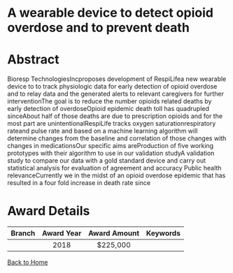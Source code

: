 
A wearable device to detect opioid overdose and to prevent death
================================================================

# Abstract


Bioresp TechnologiesIncproposes development of RespiLifea new wearable device to to track
physiologic data for early detection of opioid overdose and to relay data and the generated alerts
to relevant caregivers for further interventionThe goal is to reduce the number opioids related
deaths by early detection of overdoseOpioid epidemic death toll has quadrupled sinceAbout half of those deaths are due to prescription opioids and for the most part are unintentionalRespiLife tracks oxygen saturationrespiratory rateand pulse rate and based on a machine
learning algorithm will determine changes from the baseline and correlation of those changes with
changes in medicationsOur specific aims areProduction of five working prototypes with their
algorithm to use in our validation studyA validation study to compare our data with a
gold standard device and carry out statistical analysis for evaluation of agreement and accuracy Public health relevanceCurrently we in the midst of an opioid overdose epidemic that has resulted in a four fold
increase in death rate since  

# Award Details

|Branch|Award Year|Award Amount|Keywords|
| :---: | :---: | :---: | :---: |
||2018|$225,000||
  
  


[Back to Home](https://github.com/chrischow/dod_sbir_awards/JH/#2404)